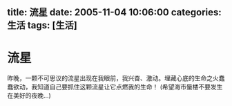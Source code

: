 title: 流星
date: 2005-11-04 10:06:00
categories:  生活
tags: [生活]
---

# 流星
昨晚，一颗不可思议的流星出现在我眼前，我兴奋、激动。埋藏心底的生命之火蠢蠢欲动，我知道自己要抓住这颗流星让它点燃我的生命！ (希望海市蜃楼不要发生在美好的夜晚...)
